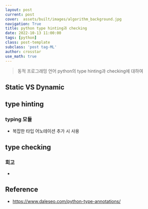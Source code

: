 ```yaml
---
layout: post
current: post
cover:  assets/built/images/algorithm_background.jpg
navigation: True
title: python type hinting과 checking
date: 2022-10-13 11:00:00
tags: [python]
class: post-template
subclass: 'post tag-ML'
author: crosstar
use_math: true
---
```


> 동적 프로그래밍 언어 python의 type hinting과 checking에 대하여 

## Static VS Dynamic

## type hinting
### typing 모듈
- 복잡한 타입 어노테이션 추가 시 사용

## type checking

### 회고
- 

## Reference
- https://www.daleseo.com/python-type-annotations/